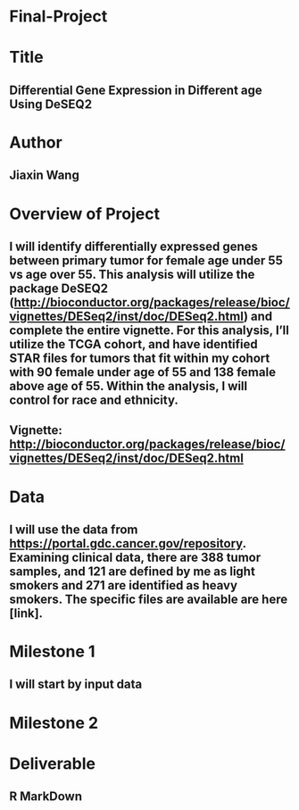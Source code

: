 # Final-Project
# Title
## Differential Gene Expression in Different age Using DeSEQ2
# Author
## Jiaxin Wang
# Overview of Project
## I will identify differentially expressed genes between primary tumor for female age under 55 vs age over 55. This analysis will utilize the package DeSEQ2 (http://bioconductor.org/packages/release/bioc/vignettes/DESeq2/inst/doc/DESeq2.html) and complete the entire vignette. For this analysis, I’ll utilize the TCGA cohort, and have identified STAR files for tumors that fit within my cohort with 90 female under age of 55 and 138 female above age of 55. Within the analysis, I will control for race and ethnicity. 

## Vignette: http://bioconductor.org/packages/release/bioc/vignettes/DESeq2/inst/doc/DESeq2.html

# Data
## I will use the data from https://portal.gdc.cancer.gov/repository. Examining clinical data, there are 388 tumor samples, and 121 are defined by me as light smokers and 271 are identified as heavy smokers. The specific files are available are here [link].
# Milestone 1
## I will start by input data 
# Milestone 2
# Deliverable
## R MarkDown
